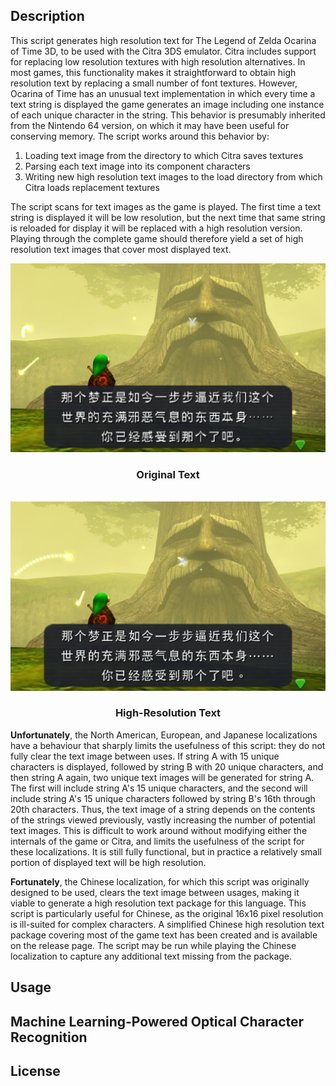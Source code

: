 ## Description
This script generates high resolution text for The Legend of Zelda Ocarina of
Time 3D, to be used with the Citra 3DS emulator. Citra includes support for
replacing low resolution textures with high resolution alternatives. In most
games, this functionality makes it straightforward to obtain high resolution
text by replacing a small number of font textures. However, Ocarina of Time has
an unusual text implementation in which every time a text string is displayed
the game generates an image including one instance of each unique character in
the string. This behavior is presumably inherited from the Nintendo 64 version,
on which it may have been useful for conserving memory. The script works around
this behavior by:

1. Loading text image from the directory to which Citra saves textures
2. Parsing each text image into its component characters
3. Writing new high resolution text images to the load directory from which
   Citra loads replacement textures

The script scans for text images as the game is played. The first time a text
string is displayed it will be low resolution, but the next time that same
string is reloaded for display it will be replaced with a high resolution
version. Playing through the complete game should therefore yield a set of high
resolution text images that cover most displayed text.

<div align="center" style="text-align:center">
    <img src="docs/static/original.png">
    <h3>Original Text</h3>
    <br>
    <img src="docs/static/heiti.png">
    <h3>High-Resolution Text</h3>
</div>

**Unfortunately**, the North American, European, and Japanese localizations 
have a behaviour that sharply limits the usefulness of this script: they do not
fully clear the text image between uses. If string A with 15 unique characters
is displayed, followed by string B with 20 unique characters, and then string A
again, two unique text images will be generated for string A. The first will
include string A's 15 unique characters, and the second will include string A's
15 unique characters followed by string B's 16th through 20th characters. Thus,
the text image of a string depends on the contents of the strings viewed
previously, vastly increasing the number of potential text images. This is
difficult to work around without modifying either the internals of the game or
Citra, and limits the usefulness of the script for these localizations. It is
still fully functional, but in practice a relatively small portion of displayed
text will be high resolution.

**Fortunately**, the Chinese localization, for which this script was originally
designed to be used, clears the text image between usages, making it viable to
generate a high resolution text package for this language. This script is
particularly useful for Chinese, as the original 16x16 pixel resolution is
ill-suited for complex characters. A simplified Chinese high resolution text
package covering most of the game text has been created and is available on the
release page. The script may be run while playing the Chinese localization to
capture any additional text missing from the package.

## Usage

## Machine Learning-Powered Optical Character Recognition

## License
